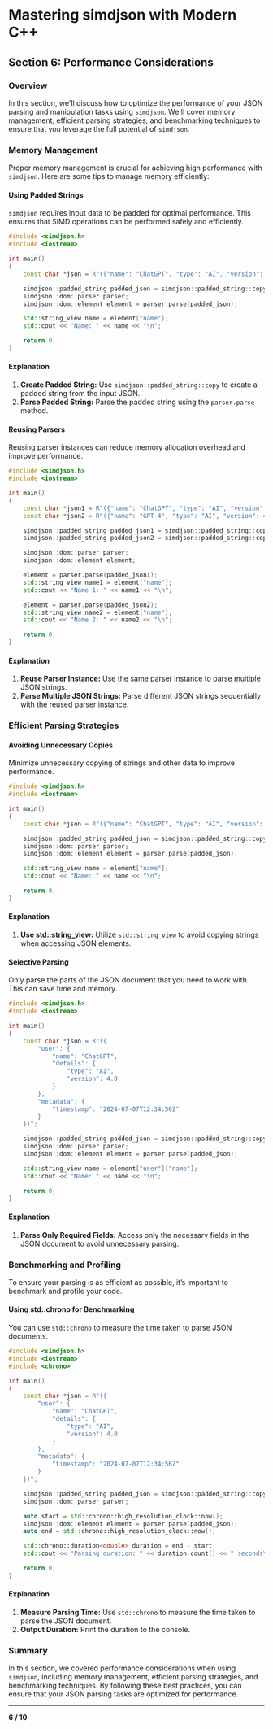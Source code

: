 # Mastering simdjson with Modern C++

## Section 6: Performance Considerations

### Overview

In this section, we'll discuss how to optimize the performance of your JSON parsing and manipulation tasks using `simdjson`. We'll cover memory management, efficient parsing strategies, and benchmarking techniques to ensure that you leverage the full potential of `simdjson`.

### Memory Management

Proper memory management is crucial for achieving high performance with `simdjson`. Here are some tips to manage memory efficiently:

#### Using Padded Strings

`simdjson` requires input data to be padded for optimal performance. This ensures that SIMD operations can be performed safely and efficiently.

```cpp
#include <simdjson.h>
#include <iostream>

int main() 
{
    const char *json = R"({"name": "ChatGPT", "type": "AI", "version": 4.0})";

    simdjson::padded_string padded_json = simdjson::padded_string::copy(json, std::strlen(json));
    simdjson::dom::parser parser;
    simdjson::dom::element element = parser.parse(padded_json);

    std::string_view name = element["name"];
    std::cout << "Name: " << name << "\n";

    return 0;
}
```

#### Explanation

1. **Create Padded String:** Use `simdjson::padded_string::copy` to create a padded string from the input JSON.
2. **Parse Padded String:** Parse the padded string using the `parser.parse` method.

#### Reusing Parsers

Reusing parser instances can reduce memory allocation overhead and improve performance.

```cpp
#include <simdjson.h>
#include <iostream>

int main() 
{
    const char *json1 = R"({"name": "ChatGPT", "type": "AI", "version": 4.0})";
    const char *json2 = R"({"name": "GPT-4", "type": "AI", "version": 4.0})";

    simdjson::padded_string padded_json1 = simdjson::padded_string::copy(json1, std::strlen(json1));
    simdjson::padded_string padded_json2 = simdjson::padded_string::copy(json2, std::strlen(json2));

    simdjson::dom::parser parser;
    simdjson::dom::element element;

    element = parser.parse(padded_json1);
    std::string_view name1 = element["name"];
    std::cout << "Name 1: " << name1 << "\n";

    element = parser.parse(padded_json2);
    std::string_view name2 = element["name"];
    std::cout << "Name 2: " << name2 << "\n";

    return 0;
}
```

#### Explanation

1. **Reuse Parser Instance:** Use the same parser instance to parse multiple JSON strings.
2. **Parse Multiple JSON Strings:** Parse different JSON strings sequentially with the reused parser instance.

### Efficient Parsing Strategies

#### Avoiding Unnecessary Copies

Minimize unnecessary copying of strings and other data to improve performance.

```cpp
#include <simdjson.h>
#include <iostream>

int main() 
{
    const char *json = R"({"name": "ChatGPT", "type": "AI", "version": 4.0})";

    simdjson::padded_string padded_json = simdjson::padded_string::copy(json, std::strlen(json));
    simdjson::dom::parser parser;
    simdjson::dom::element element = parser.parse(padded_json);

    std::string_view name = element["name"];
    std::cout << "Name: " << name << "\n";

    return 0;
}
```

#### Explanation

1. **Use std::string_view:** Utilize `std::string_view` to avoid copying strings when accessing JSON elements.

#### Selective Parsing

Only parse the parts of the JSON document that you need to work with. This can save time and memory.

```cpp
#include <simdjson.h>
#include <iostream>

int main() 
{
    const char *json = R"({
        "user": {
            "name": "ChatGPT",
            "details": {
                "type": "AI",
                "version": 4.0
            }
        },
        "metadata": {
            "timestamp": "2024-07-07T12:34:56Z"
        }
    })";

    simdjson::padded_string padded_json = simdjson::padded_string::copy(json, std::strlen(json));
    simdjson::dom::parser parser;
    simdjson::dom::element element = parser.parse(padded_json);

    std::string_view name = element["user"]["name"];
    std::cout << "Name: " << name << "\n";

    return 0;
}
```

#### Explanation

1. **Parse Only Required Fields:** Access only the necessary fields in the JSON document to avoid unnecessary parsing.

### Benchmarking and Profiling

To ensure your parsing is as efficient as possible, it’s important to benchmark and profile your code.

#### Using std::chrono for Benchmarking

You can use `std::chrono` to measure the time taken to parse JSON documents.

```cpp
#include <simdjson.h>
#include <iostream>
#include <chrono>

int main() 
{
    const char *json = R"({
        "user": {
            "name": "ChatGPT",
            "details": {
                "type": "AI",
                "version": 4.0
            }
        },
        "metadata": {
            "timestamp": "2024-07-07T12:34:56Z"
        }
    })";

    simdjson::padded_string padded_json = simdjson::padded_string::copy(json, std::strlen(json));
    simdjson::dom::parser parser;

    auto start = std::chrono::high_resolution_clock::now();
    simdjson::dom::element element = parser.parse(padded_json);
    auto end = std::chrono::high_resolution_clock::now();

    std::chrono::duration<double> duration = end - start;
    std::cout << "Parsing duration: " << duration.count() << " seconds\n";

    return 0;
}
```

#### Explanation

1. **Measure Parsing Time:** Use `std::chrono` to measure the time taken to parse the JSON document.
2. **Output Duration:** Print the duration to the console.

### Summary

In this section, we covered performance considerations when using `simdjson`, including memory management, efficient parsing strategies, and benchmarking techniques. By following these best practices, you can ensure that your JSON parsing tasks are optimized for performance.

---

**6 / 10**